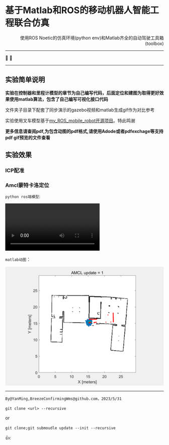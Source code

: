 # 基于Matlab和ROS的移动机器人智能工程联合仿真

<p style="text-align: right">使用ROS Noetic的仿真环境(python env)和Matlab齐全的自动驾驶工具箱(toolbox)</p>

*****
🤖  🚗

------

## 实验简单说明

**实验在控制器和里程计模型的章节为自己编写代码，后面定位和建图为取得更好效果使用matlab算法，包含了自己编写可视化接口代码**





文件夹子目录下配套了同步演示的gazebo视频和matlab生成gif作为对比参考



实验使用叉车模型基于[my_ROS_mobile_robot开源项目](https://github.com/eborghi10/my_ROS_mobile_robot)。特此鸣谢




**更多信息请查阅pdf,为包含动图的pdf格式,请使用Adode或者pdfexchage等支持pdf gif预览的文件查看**

## 实验效果


### ICP配准



### Amcl蒙特卡洛定位
`python ros端模型`:


<video controls>
  <source src="AMCL蒙特卡洛定位模块/斜向动图/gzLocalizationSlanted.mp4" type="video/mp4">
</video>


`matlab动图`：

<img src="https://github.com/BreezeConfirmingWms/nkuai_IntelligentProjectWork/blob/develop/AMCL%E8%92%99%E7%89%B9%E5%8D%A1%E6%B4%9B%E5%AE%9A%E4%BD%8D%E6%A8%A1%E5%9D%97/%E6%96%9C%E5%90%91%E5%8A%A8%E5%9B%BE/animationslanted.gif" alt="amcl定位+建模动图">

****


`By@YanMing,BreezeConfirmingWms@github.com，2023/5/31`




`git clone <url> --recursive`

or 

`git clone;git submoudle update --init --recursive`

👍:
